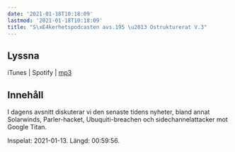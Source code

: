 ```yaml
---
date: '2021-01-18T10:18:09'
lastmod: '2021-01-18T10:18:09'
title: "S\xE4kerhetspodcasten avs.195 \u2013 Ostrukturerat V.3"
---
```

## Lyssna

iTunes \| Spotify \| [mp3](https://traffic.libsyn.com/secure/sakerhetspodcasten/2021-01-13_Sakerhetspodcasten_ostrukt.mp3)


## Innehåll

I dagens avsnitt diskuterar vi den senaste tidens nyheter, bland annat Solarwinds,
Parler-hacket, Ubuquiti-breachen och sidechannelattacker mot Google Titan.

Inspelat: 2021-01-13. Längd: 00:59:56.
